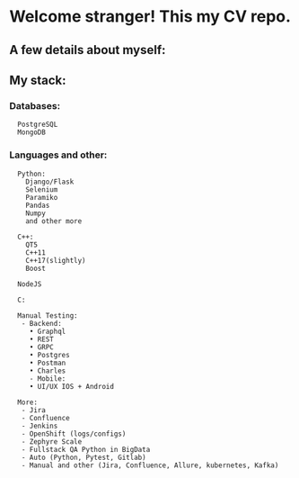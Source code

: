 # Welcome stranger! This my CV repo.

## A few details about myself:

## My stack:


  ### Databases:
    
      PostgreSQL
      MongoDB
  
  
  ### Languages and other:

      Python:
        Django/Flask
        Selenium
        Paramiko
        Pandas
        Numpy
        and other more
      
      C++:
        QT5
        C++11
        C++17(slightly)
        Boost
    
      NodeJS
      
      C:

      Manual Testing:
       - Backend:
         • Graphql
         • REST
         • GRPC
         • Postgres
         • Postman
         • Charles
         - Mobile:
         • UI/UX IOS + Android

      More:
       - Jira
       - Confluence
       - Jenkins
       - OpenShift (logs/configs)
       - Zephyre Scale
       - Fullstack QA Python in BigData
       - Auto (Python, Pytest, Gitlab)
       - Manual and other (Jira, Confluence, Allure, kubernetes, Kafka)
